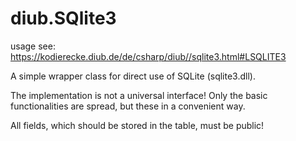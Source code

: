 # diub.SQlite3

usage see: https://kodierecke.diub.de/de/csharp/diub//sqlite3.html#LSQLITE3

A simple wrapper class for direct use of SQLite (sqlite3.dll).

The implementation is not a universal interface! Only the basic functionalities are spread, but these in a convenient way.

All fields, which should be stored in the table, must be public!
